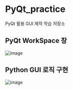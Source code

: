 # PyQt_practice
PyQt 활용 GUI 제작 학습 저장소

## PyQt WorkSpace 창
![image](https://github.com/mingu4u/PyQt_practice/assets/97663670/b31691f8-3030-4231-b897-0058f9bdd513)

## Python GUI 로직 구현
![image](https://github.com/mingu4u/PyQt_practice/assets/97663670/9efda4b2-a44e-4ced-ab8d-0be8ceaac71e)
